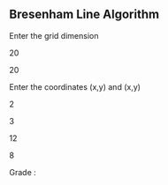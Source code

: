 ## Bresenham Line Algorithm

Enter the grid dimension

20

20

Enter the coordinates (x,y) and (x,y)

2

3

12

8

Grade : 


